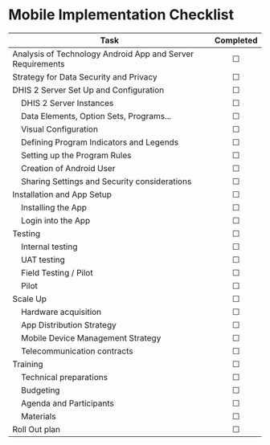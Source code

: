 # Mobile Implementation Checklist

| Task | Completed |
| -------- | :---: |
| Analysis of Technology Android App and Server Requirements | ☐ |
| Strategy for Data Security and Privacy | ☐ |
| DHIS 2 Server Set Up and Configuration| ☐ |
| &nbsp;&nbsp;&nbsp;&nbsp;DHIS 2 Server Instances| ☐ |
| &nbsp;&nbsp;&nbsp;&nbsp;Data Elements, Option Sets, Programs...| ☐ |
| &nbsp;&nbsp;&nbsp;&nbsp;Visual Configuration| ☐ |
| &nbsp;&nbsp;&nbsp;&nbsp;Defining Program Indicators and Legends| ☐ |
| &nbsp;&nbsp;&nbsp;&nbsp;Setting up the Program Rules| ☐ |
| &nbsp;&nbsp;&nbsp;&nbsp;Creation of Android User| ☐ |
| &nbsp;&nbsp;&nbsp;&nbsp;Sharing Settings and Security considerations| ☐ |
| Installation and App Setup| ☐ |
| &nbsp;&nbsp;&nbsp;&nbsp;Installing the App| ☐ |
| &nbsp;&nbsp;&nbsp;&nbsp;Login into the App| ☐ |
| Testing| ☐ |
| &nbsp;&nbsp;&nbsp;&nbsp;Internal testing| ☐ |
| &nbsp;&nbsp;&nbsp;&nbsp;UAT testing| ☐ |
| &nbsp;&nbsp;&nbsp;&nbsp;Field Testing / Pilot| ☐ |
| &nbsp;&nbsp;&nbsp;&nbsp;Pilot| ☐ |
| Scale Up| ☐ |
| &nbsp;&nbsp;&nbsp;&nbsp;Hardware acquisition| ☐ |
| &nbsp;&nbsp;&nbsp;&nbsp;App Distribution Strategy| ☐ |
| &nbsp;&nbsp;&nbsp;&nbsp;Mobile Device Management Strategy| ☐ |
| &nbsp;&nbsp;&nbsp;&nbsp;Telecommunication contracts| ☐ |
| Training| ☐ |
| &nbsp;&nbsp;&nbsp;&nbsp;Technical preparations| ☐ |
| &nbsp;&nbsp;&nbsp;&nbsp;Budgeting| ☐ |
| &nbsp;&nbsp;&nbsp;&nbsp;Agenda and Participants| ☐ |
| &nbsp;&nbsp;&nbsp;&nbsp;Materials| ☐ |
| Roll Out plan| ☐ |
